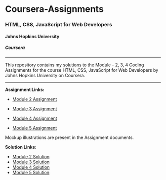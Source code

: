 # Coursera-Assignments

### HTML, CSS, JavaScript for Web Developers
#### Johns Hopkins University
##### Coursera
---
This repository contains my solutions to the Module - 2, 3, 4 Coding Assignments for the course HTML, CSS, JavaScript for Web Developers by Johns Hopkins University on Coursera. 

---
**Assignment Links:**

- [Module 2 Assignment](https://docs.google.com/document/d/1a4T43GiJv7HzYVTR1wgrBngHIWnornw9opPYTNaKQyY)

- [Module 3 Assignment]()

- [Module 4 Assignment]()

- [Module 5 Assignment]()

Mockup illustrations are present in the Assignment documents.


**Solution Links:**

- [Module 2 Solution](https://khushir1470.github.io/Assignment/module2-solution/index.html)
- [Module 3 Solution](https://khushir1470.github.io/Assignment/module3-solution/index.html)
- [Module 4 Solution](https://khushir1470.github.io/Assignment/module4-solution/index.html)
- [Module 5 Solution](https://khushir1470.github.io/Assignment/module5-solution/index.html)
